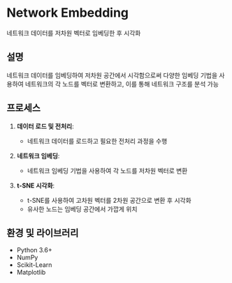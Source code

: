 # Network Embedding

네트워크 데이터를 저차원 벡터로 임베딩한 후 시각화

## 설명

네트워크 데이터를 임베딩하여 저차원 공간에서 시각함으로써 다양한 임베딩 기법을 사용하여 네트워크의 각 노드를 벡터로 변환하고, 이를 통해 네트워크 구조를 분석 가능

## 프로세스

1. **데이터 로드 및 전처리**:
    - 네트워크 데이터를 로드하고 필요한 전처리 과정을 수행
  
2. **네트워크 임베딩**:
    - 네트워크 임베딩 기법을 사용하여 각 노드를 저차원 벡터로 변환

3. **t-SNE 시각화**:
    - t-SNE를 사용하여 고차원 벡터를 2차원 공간으로 변환 후 시각화
    - 유사한 노드는 임베딩 공간에서 가깝게 위치

## 환경 및 라이브러리

- Python 3.6+
- NumPy
- Scikit-Learn
- Matplotlib
